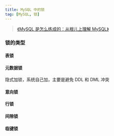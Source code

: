 ```yaml
---
title: MySQL 中的锁
tag: [MySQL, 锁] 
---
```


> [《MySQL 是怎么练成的：从根儿上理解 MySQL》](https://relph1119.github.io/mysql-learning-notes/#/) 

### 锁的类型

#### 表锁

#### 元数据锁

隐式加锁，系统自己加，主要是避免 DDL 和 DML 冲突

#### 意向锁

#### 行锁

#### 间隙锁

#### 临键锁 
